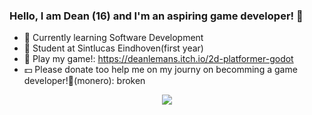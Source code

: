 ### Hello, I am Dean (16) and I'm an aspiring game developer! 👋

- 🌱 Currently learning Software Development
- 🏫 Student at Sintlucas Eindhoven(first year)
- 👾 Play my game!: https://deanlemans.itch.io/2d-platformer-godot
- 💵 Please donate too help me on my journy on becomming a game developer!🙏(monero): broken

<div id="header" align="center">
  <img src="https://media.giphy.com/media/enj50kao8gMfu/giphy.gif"/>
</div>
